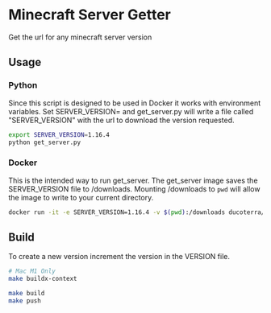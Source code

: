 # Minecraft Server Getter

Get the url for any minecraft server version

## Usage

### Python

Since this script is designed to be used in Docker it works with
environment variables. Set SERVER_VERSION=<desired version> and
get_server.py will write a file called "SERVER_VERSION" with the url
to download the version requested.

```bash
export SERVER_VERSION=1.16.4
python get_server.py
```

### Docker

This is the intended way to run get_server. The get_server image saves
the SERVER_VERSION file to /downloads. Mounting /downloads to `pwd` will
allow the image to write to your current directory.

```bash
docker run -it -e SERVER_VERSION=1.16.4 -v $(pwd):/downloads ducoterra/get-minecraft:latest
```

## Build

To create a new version increment the version in the VERSION file.

```bash
# Mac M1 Only
make buildx-context

make build
make push
```
